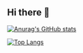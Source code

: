 ## Hi there 👋

[![Anurag's GitHub stats](https://github-readme-stats.vercel.app/api?username=jingyu-ruan&show_icons=true&theme=radical)](https://github.com/anuraghazra/github-readme-stats)

[![Top Langs](https://github-readme-stats.vercel.app/api/top-langs/?username=jingyu-ruan&layout=compact&theme=radical)](https://github.com/anuraghazra/github-readme-stats)
